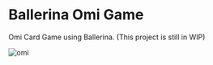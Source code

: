 # Ballerina Omi Game
Omi Card Game using Ballerina.
(This project is still in WIP)

![omi](resources/sample.png)
